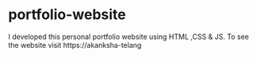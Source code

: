 # portfolio-website
 I developed this personal portfolio website using HTML ,CSS &amp; JS.  To see the website visit https://akanksha-telang
